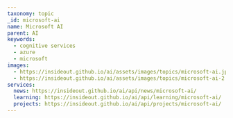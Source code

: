```yaml
---
taxonomy: topic
_id: microsoft-ai
name: Microsoft AI
parent: AI
keywords:
  - cognitive services
  - azure
  - microsoft
images:
  - https://insideout.github.io/ai/assets/images/topics/microsoft-ai.jpg
  - https://insideout.github.io/ai/assets/images/topics/microsoft-ai-2.jpg
services:
  news: https://insideout.github.io/ai/api/news/microsoft-ai/
  learning: https://insideout.github.io/ai/api/learning/microsoft-ai/
  projects: https://insideout.github.io/ai/api/projects/microsoft-ai/
---
```


